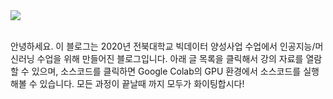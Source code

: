 <br><br>
<img src="https://user-images.githubusercontent.com/38183241/87243459-1f146400-c471-11ea-9761-ba08fba08119.png" align="center">
<br><br>

안녕하세요. 이 블로그는 2020년 전북대학교 빅데이터 양성사업 수업에서 
인공지능/머신러닝 수업을 위해 만들어진 블로그입니다. 아래 글 목록을 클릭해서
강의 자료를 열람할 수 있으며, 소스코드를 클릭하면 Google Colab의 GPU 환경에서
소스코드를 실행해볼 수 있습니다. 모든 과정이 끝날때 까지 모두가 화이팅합시다!
<br>
